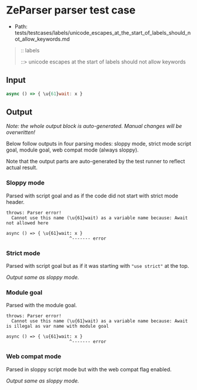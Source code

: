 # ZeParser parser test case

- Path: tests/testcases/labels/unicode_escapes_at_the_start_of_labels_should_not_allow_keywords.md

> :: labels
>
> ::> unicode escapes at the start of labels should not allow keywords

## Input

`````js
async () => { \u{61}wait: x }
`````

## Output

_Note: the whole output block is auto-generated. Manual changes will be overwritten!_

Below follow outputs in four parsing modes: sloppy mode, strict mode script goal, module goal, web compat mode (always sloppy).

Note that the output parts are auto-generated by the test runner to reflect actual result.

### Sloppy mode

Parsed with script goal and as if the code did not start with strict mode header.

`````
throws: Parser error!
  Cannot use this name (\u{61}wait) as a variable name because: Await not allowed here

async () => { \u{61}wait: x }
                        ^------- error
`````

### Strict mode

Parsed with script goal but as if it was starting with `"use strict"` at the top.

_Output same as sloppy mode._

### Module goal

Parsed with the module goal.

`````
throws: Parser error!
  Cannot use this name (\u{61}wait) as a variable name because: Await is illegal as var name with module goal

async () => { \u{61}wait: x }
                        ^------- error
`````


### Web compat mode

Parsed in sloppy script mode but with the web compat flag enabled.

_Output same as sloppy mode._
